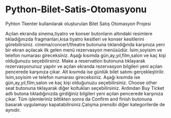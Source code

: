 # Python-Bilet-Satis-Otomasyonu
Pyhton Tkenter kullanılarak oluşturulan Bilet Satış Otomasyon Projesi


Açılan ekranda sinema,tiyatro ve konser butonların altındaki resimlere tıkladığınızda fragmanları,kısa tiyatro kesitleri ve konser kesitlerini görebilirsiniz.
cinema/concert/theatre butonuna tıklandığında karşınıza yeni bir ekran açılacak ilk gelen menü rezervasyon menüsüdür.
İsim,soyisim ve telefon numarası gireceksiniz.
Aşağı kısımda gün,ay,yıl,film,salon ve kaç kişi olduğunuzu seçebilirsiniz.
Make a reservation butonuna tıklayarak rezervasyonunuz yapılır ve açılan ekranda rezervasyon bilgileri yeni açılan pencerede karşınıza çıkar.
Alt kısımda ise günlük bilet satımı gerçekleştirilir.
İsim,soyisim ve telefon numarası gireceksiniz.
Aşağı kısımda ise gün,ay,yıl,film,salon ve kaç kişi olduğunuzu seçebilirsiniz. 
Choose other seat butonuna tıklayarak diğer koltukları seçebilirsiniz.
Ardından Buy Ticket adlı butona tıkladığınızda girdiğiniz bilgileri yeni açılan pencerede karşınıza çıkar.
Tüm işlemleriniz bittikten sonra da Confirm and finish butonuna basarak uygulamayı kapatabilirsiniz.Çalışma prensibi diğer kategorilerde de aynıdır.
